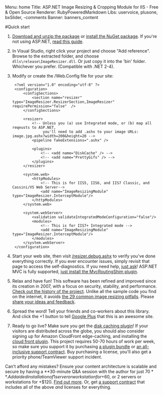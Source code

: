 Menu: home
Title: ASP.NET Image Resizing & Cropping Module for IIS - Free & Open Source
Renderer: RubyPoweredMarkdown
Libs: uservoice, plusone, bxSlider, -comments
Banner: banners_content

#Quick start

1. [Download and unzip the package](/download) or [install the NuGet package](/docs/nuget). If you're not using ASP.NET, [read this guide](/docs/howto/use-without-asp-net).
2. In Visual Studio, right click your project and choose "Add reference". Browse to the extracted folder, and choose `dlls\release\ImageResizer.dll`. Or just copy it into the 'bin' folder. Whichever you prefer. (Compatible with .NET 2-4).
3. Modify or create the /Web.Config file for your site:
	
		<?xml version="1.0" encoding="utf-8" ?>
		<configuration>
			<configSections>
				<section name="resizer" type="ImageResizer.ResizerSection,ImageResizer"  requirePermission="false"  />
			</configSections>

			<resizer>
				<!-- Unless you (a) use Integrated mode, or (b) map all reqeusts to ASP.NET, 
				     you'll need to add .ashx to your image URLs: image.jpg.ashx?width=200&height=20 -->
				<pipeline fakeExtensions=".ashx" />

				<plugins>
					<!-- <add name="DiskCache" /> -->
					<!-- <add name="PrettyGifs" /> -->
				</plugins>	
			</resizer>

			<system.web>
				<httpModules>
					<!-- This is for IIS5, IIS6, and IIS7 Classic, and Cassini/VS Web Server-->
					<add name="ImageResizingModule" type="ImageResizer.InterceptModule"/>
				</httpModules>
			</system.web>

			<system.webServer>
				<validation validateIntegratedModeConfiguration="false"/>
				<modules>
					<!-- This is for IIS7+ Integrated mode -->
					<add name="ImageResizingModule" type="ImageResizer.InterceptModule"/>
				</modules>
			</system.webServer>
		</configuration>
	
4. Start your web site, then visit [/resizer.debug.ashx](/plugins/diagnostics) to verify you've done everything correctly. If you ever encounter issues, simply revisit that page to access the self-diagnostics. If you need help, [just ask](/support)! ASP.NET MVC is fully supported, [just install the MvcRoutingShim plugin](/docs/mvc).

5. Relax and have fun! This software has been refined and improved since its creation in 2007, with a focus on security, stability, and performance. [Check out the history of the project](/history). Unlike all the sample code you find on the internet, it avoids [the 29 common image resizing pitfalls](http://nathanaeljones.com/163/20-image-resizing-pitfalls/). Please [share your ideas and feedback](http://resizer.uservoice.com).

6. Spread the word! Tell your friends and co-workers about this library. And click the +1 button to tell [Google Plus](http://plus.google.com/) that this is an awesome site. 

7. Ready to go live? Make sure you get the [disk caching plugin](/plugins/diskcache)! If your visitors are distributed across the globe, you should also consider signing up for Amazon CloudFront edge-caching, and installing the [cloud front plugin](/plugins/cloudfront). This project requires 50-70 hours of work per week, so make sure you support it by purchasing [a plugin bundle](/plugins) or [an all-inclusive support contract](/support/contracts). Buy purchasing a license, you'll also get a priority phone/TeamViewer support incident.

Can't afford any mistakes? Ensure your content architecture is scalable and secure by having a **30-minute Q&A session with the author for just $70**.
Add aided installation of 1 server or workstation for +$60, or 2 servers or workstations for +$120. [Find out more](/support/consult). Or, get [a support contract](/support/contracts) that includes all of the above *and* licenses for everything. 


